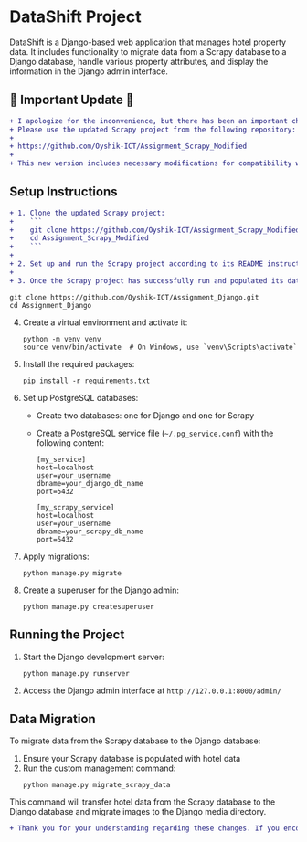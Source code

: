 # DataShift Project

DataShift is a Django-based web application that manages hotel property data. It includes functionality to migrate data from a Scrapy database to a Django database, handle various property attributes, and display the information in the Django admin interface.

## 🚨 Important Update 🚨

```diff
+ I apologize for the inconvenience, but there has been an important change to the Scrapy project.
+ Please use the updated Scrapy project from the following repository:
+
+ https://github.com/Oyshik-ICT/Assignment_Scrapy_Modified
+
+ This new version includes necessary modifications for compatibility with the Django project.
```

## Setup Instructions

````diff
+ 1. Clone the updated Scrapy project:
+    ```
+    git clone https://github.com/Oyshik-ICT/Assignment_Scrapy_Modified.git
+    cd Assignment_Scrapy_Modified
+    ```
+
+ 2. Set up and run the Scrapy project according to its README instructions.
+
+ 3. Once the Scrapy project has successfully run and populated its database, proceed with the Django project setup:
````

```
git clone https://github.com/Oyshik-ICT/Assignment_Django.git
cd Assignment_Django
```

4. Create a virtual environment and activate it:

   ```
   python -m venv venv
   source venv/bin/activate  # On Windows, use `venv\Scripts\activate`
   ```

5. Install the required packages:

   ```
   pip install -r requirements.txt
   ```

6. Set up PostgreSQL databases:

   - Create two databases: one for Django and one for Scrapy
   - Create a PostgreSQL service file (`~/.pg_service.conf`) with the following content:

     ```
     [my_service]
     host=localhost
     user=your_username
     dbname=your_django_db_name
     port=5432

     [my_scrapy_service]
     host=localhost
     user=your_username
     dbname=your_scrapy_db_name
     port=5432
     ```

7. Apply migrations:

   ```
   python manage.py migrate
   ```

8. Create a superuser for the Django admin:
   ```
   python manage.py createsuperuser
   ```

## Running the Project

1. Start the Django development server:

   ```
   python manage.py runserver
   ```

2. Access the Django admin interface at `http://127.0.0.1:8000/admin/`

## Data Migration

To migrate data from the Scrapy database to the Django database:

1. Ensure your Scrapy database is populated with hotel data
2. Run the custom management command:
   ```
   python manage.py migrate_scrapy_data
   ```

This command will transfer hotel data from the Scrapy database to the Django database and migrate images to the Django media directory.

```diff
+ Thank you for your understanding regarding these changes. If you encounter any issues, please don't hesitate to reach out.
```
